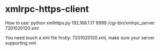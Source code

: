 # xmlrpc-https-client
How to use: python xmlhttps.py 192.168.1.17 9999 /cgi-bin/xmlrpc_server 7201020120.xml

You need touch a xml file firstly: 7201020120.xml, make sure your server supporting xml
